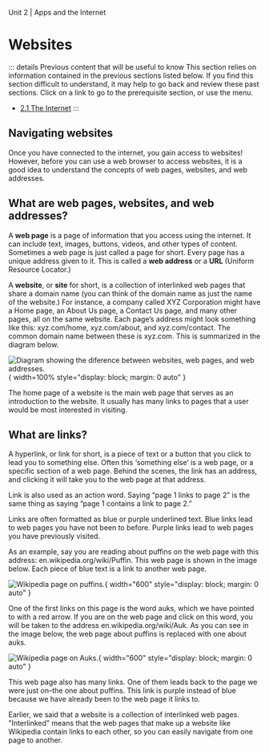 Unit 2 | Apps and the Internet

# Websites

::: details Previous content that will be useful to know
This section relies on information contained in the previous sections listed below. If you find this section difficult to understand, it may help to go back and review these past sections. Click on a link to go to the prerequisite section, or use the menu.

- [2.1 The Internet](./2.1-the-internet.md)
  :::

## Navigating websites

Once you have connected to the internet, you gain access to websites! However, before you can use a web browser to access websites, it is a good idea to understand the concepts of web pages, websites, and web addresses.

## What are web pages, websites, and web addresses?

A **web page** is a page of information that you access using the internet. It can include text, images, buttons, videos, and other types of content. Sometimes a web page is just called a page for short. Every page has a unique address given to it. This is called a **web address** or a **URL** (Uniform Resource Locator.)

A **website**, or **site** for short, is a collection of interlinked web pages that share a domain name (you can think of the domain name as just the name of the website.) For instance, a company called XYZ Corporation might have a Home page, an About Us page, a Contact Us page, and many other pages, all on the same website. Each page’s address might look something like this: xyz.com/home, xyz.com/about, and xyz.com/contact. The common domain name between these is xyz.com. This is summarized in the diagram below.

![Diagram showing the diference between websites, web pages, and web addresses.](/course/2-apps-and-internet/web-resources-comparison.jpg){ width=100% style="display: block; margin: 0 auto" }

The home page of a website is the main web page that serves as an introduction to the website. It usually has many links to pages that a user would be most interested in visiting.

## What are links?

A hyperlink, or link for short, is a piece of text or a button that you click to lead you to something else. Often this ‘something else’ is a web page, or a specific section of a web page. Behind the scenes, the link has an address, and clicking it will take you to the web page at that address.

Link is also used as an action word. Saying “page 1 links to page 2” is the same thing as saying “page 1 contains a link to page 2.”

Links are often formatted as blue or purple underlined text. Blue links lead to web pages you have not been to before. Purple links lead to web pages you have previously visited.

As an example, say you are reading about puffins on the web page with this address: en.wikipedia.org/wiki/Puffin. This web page is shown in the image below. Each piece of blue text is a link to another web page.

![Wikipedia page on puffins.](/course/2-apps-and-internet/puffin-wikipedia-page.png){ width="600" style="display: block; margin: 0 auto" }

One of the first links on this page is the word auks, which we have pointed to with a red arrow. If you are on the web page and click on this word, you will be taken to the address en.wikipedia.org/wiki/Auk. As you can see in the image below, the web page about puffins is replaced with one about auks.

![Wikipedia page on Auks.](/course/2-apps-and-internet/auk-wikipedia-page.png){ width="600" style="display: block; margin: 0 auto" }

This web page also has many links. One of them leads back to the page we were just on–the one about puffins. This link is purple instead of blue because we have already been to the web page it links to.

Earlier, we said that a website is a collection of interlinked web pages. "Interlinked" means that the web pages that make up a website like Wikipedia contain links to each other, so you can easily navigate from one page to another.
